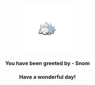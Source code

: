 <p align="center">
    <img src="https://raw.githubusercontent.com/PokeAPI/sprites/master/sprites/pokemon/872.png" width="150" height="150">
</p>
<h3 align="center">You have been greeted by - <b>Snom</b></h3>
<h3 align="center">Have a wonderful day!</h3>
